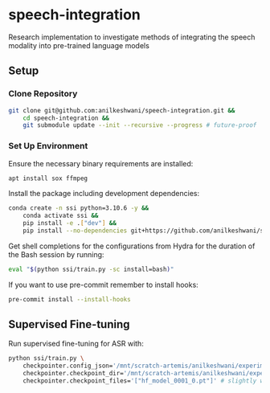 # speech-integration
Research implementation to investigate methods of integrating the speech modality into pre-trained language models

## Setup

### Clone Repository

```bash
git clone git@github.com:anilkeshwani/speech-integration.git &&
    cd speech-integration &&
    git submodule update --init --recursive --progress # future-proof
```

### Set Up Environment

Ensure the necessary binary requirements are installed:

```bash
apt install sox ffmpeg
```

Install the package including development dependencies:

```bash
conda create -n ssi python=3.10.6 -y &&
    conda activate ssi &&
    pip install -e .["dev"] &&
    pip install --no-dependencies git+https://github.com/anilkeshwani/speech-text-alignment.git
```

Get shell completions for the configurations from Hydra for the duration of the Bash session by running:

```bash
eval "$(python ssi/train.py -sc install=bash)"
```

If you want to use pre-commit remember to install hooks:

```bash
pre-commit install --install-hooks
```

## Supervised Fine-tuning

Run supervised fine-tuning for ASR with:

```bash
python ssi/train.py \
    checkpointer.config_json='/mnt/scratch-artemis/anilkeshwani/experiments/Llama-3.2-1B-5000-dsus-sft/avid-wind-123-id_xoafid42/checkpoints/config.json' \
    checkpointer.checkpoint_dir='/mnt/scratch-artemis/anilkeshwani/experiments/Llama-3.2-1B-5000-dsus-sft/avid-wind-123-id_xoafid42/checkpoints/global-step-006500' \
    checkpointer.checkpoint_files='["hf_model_0001_0.pt"]' # slightly weird syntax
```
